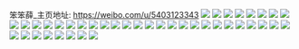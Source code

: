 笨笨薛_主页地址: https://weibo.com/u/5403123343 
![](https://wx4.sinaimg.cn/mw2000/005TEXcHly1h9gyfu96epj30u0140qad.jpg) 
![](https://wx4.sinaimg.cn/mw2000/005TEXcHly1h9g716hfjtj32bc334e81.jpg) 
![](https://wx4.sinaimg.cn/mw2000/005TEXcHly1h8mxgkggcfj32bc3341kz.jpg) 
![](https://wx4.sinaimg.cn/mw2000/005TEXcHly1h8mxgncfucj32bc334e83.jpg) 
![](https://wx4.sinaimg.cn/mw2000/005TEXcHly1h7pex297ssj32bc334hdv.jpg) 
![](https://wx4.sinaimg.cn/mw2000/005TEXcHly1h7pewjz55oj32bc334npd.jpg) 
![](https://wx4.sinaimg.cn/mw2000/005TEXcHly1h7peweq7l3j329s3127wi.jpg) 
![](https://wx4.sinaimg.cn/mw2000/005TEXcHly1h7pewgrgizj32bc334u0y.jpg) 
![](https://wx4.sinaimg.cn/mw2000/005TEXcHly1h7pewo3f7hj32bc3347wi.jpg) 
![](https://wx4.sinaimg.cn/mw2000/005TEXcHly1h7pewiemibj32bc334hdu.jpg) 
![](https://wx4.sinaimg.cn/mw2000/005TEXcHly1h7pewlvo4lj32bc334qv6.jpg) 
![](https://wx4.sinaimg.cn/mw2000/005TEXcHly1h7pewmc9pmj30u00u00xu.jpg) 
![](https://wx4.sinaimg.cn/mw2000/005TEXcHly1h7pewrpf8xj32bc334e83.jpg) 
![](https://wx4.sinaimg.cn/mw2000/005TEXcHly1h7pewpu8iwj32bc334qv6.jpg) 
![](https://wx4.sinaimg.cn/mw2000/005TEXcHly1h7pewzkjn1j32bc3341ky.jpg) 
![](https://wx4.sinaimg.cn/mw2000/005TEXcHly1h7pewtryloj32bc334b2a.jpg) 
![](https://wx4.sinaimg.cn/mw2000/005TEXcHly1h7pewvq36uj32bc334e82.jpg) 
![](https://wx4.sinaimg.cn/mw2000/005TEXcHly1h7pewxs12tj32bc3347wi.jpg) 
![](https://wx4.sinaimg.cn/mw2000/005TEXcHly1h7pex0tr5pj31nh27b7wh.jpg) 
![](https://wx4.sinaimg.cn/mw2000/005TEXcHly1h7im1pasu1j30u01s60wm.jpg) 
![](https://wx4.sinaimg.cn/mw2000/005TEXcHly1h7im1rh1adj32bc334kjm.jpg) 
![](https://wx4.sinaimg.cn/mw2000/005TEXcHly1h7im1t2folj32bc334kjm.jpg) 
![](https://wx4.sinaimg.cn/mw2000/005TEXcHly1h7in3akt4bj32dc35sb2a.jpg) 
![](https://wx4.sinaimg.cn/mw2000/005TEXcHly1h6y4qhb7qrj31kw35s0wv.jpg) 
![](https://wx4.sinaimg.cn/mw2000/005TEXcHly1h6wnce1v0xj32bc334b2a.jpg) 
![](https://wx4.sinaimg.cn/mw2000/005TEXcHly1h6wnfuc0ksj31tz2fzb0m.jpg) 
![](https://wx4.sinaimg.cn/mw2000/005TEXcHly1h6wncg0zjdj32bc334jza.jpg) 
![](https://wx4.sinaimg.cn/mw2000/005TEXcHly1h6s329bewrj32bc334hdv.jpg) 
![](https://wx4.sinaimg.cn/mw2000/005TEXcHly1h6s32buv8gj32bc334e83.jpg) 
![](https://wx4.sinaimg.cn/mw2000/005TEXcHly1h6lkxr8ac9j30r60kd3zq.jpg) 
![](https://wx4.sinaimg.cn/mw2000/005TEXcHly1h63jyfj95xj32bc334b2a.jpg) 
![](https://wx4.sinaimg.cn/mw2000/005TEXcHly1h63jylno2bj32bc334qc4.jpg) 
![](https://wx4.sinaimg.cn/mw2000/005TEXcHly1h63jynq6gcj31at1qfgo0.jpg) 
![](https://wx4.sinaimg.cn/mw2000/005TEXcHly1h63jzkgxzvj32bc334475.jpg) 
![](https://wx4.sinaimg.cn/mw2000/005TEXcHly1h63jzdytqpj32bc32ckjm.jpg) 
![](https://wx4.sinaimg.cn/mw2000/005TEXcHly1h63jz6ysx9j32bc33g783.jpg) 
![](https://wx4.sinaimg.cn/mw2000/005TEXcHly1h63jytdff6j32bc334e82.jpg) 
![](https://wx4.sinaimg.cn/mw2000/005TEXcHly1h63jz0cx3dj32bc334qv6.jpg) 
![](https://wx4.sinaimg.cn/mw2000/005TEXcHly1h63jzmxdrzj33342bcjve.jpg) 
![](https://wx4.sinaimg.cn/mw2000/005TEXcHly1h63jzpnh12j33342bcgqh.jpg) 
![](https://wx4.sinaimg.cn/mw2000/005TEXcHly1h63jzs1clzj33342bc425.jpg) 
